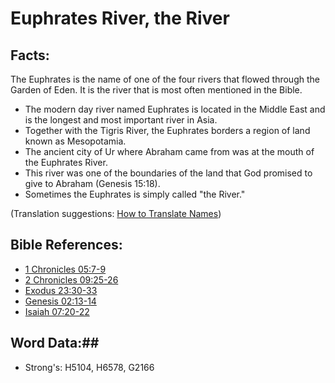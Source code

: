 # Euphrates River, the River #

## Facts: ##

The Euphrates is the name of one of the four rivers that flowed through the Garden of Eden. It is the river that is most often mentioned in the Bible.

* The modern day river named Euphrates is located in the Middle East and is the longest and most important river in Asia.
* Together with the Tigris River, the Euphrates borders a region of land known as Mesopotamia.
* The ancient city of Ur where Abraham came from was at the mouth of the Euphrates River.
* This river was one of the boundaries of the land that God promised to give to Abraham (Genesis 15:18).
* Sometimes the Euphrates is simply called "the River."

(Translation suggestions: [How to Translate Names](rc://en/ta/man/translate/translate-names))

## Bible References: ##

* [1 Chronicles 05:7-9](rc://en/tn/help/1ch/05/07)
* [2 Chronicles 09:25-26](rc://en/tn/help/2ch/09/25)
* [Exodus 23:30-33](rc://en/tn/help/exo/23/30)
* [Genesis 02:13-14](rc://en/tn/help/gen/02/13)
* [Isaiah 07:20-22](rc://en/tn/help/isa/07/20)

## Word Data:##

* Strong's: H5104, H6578, G2166
